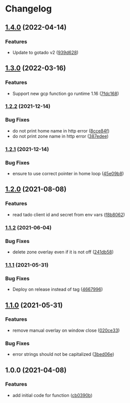 # Changelog

## [1.4.0](https://github.com/gonzolino/tado-window-control/compare/v1.3.0...v1.4.0) (2022-04-14)


### Features

* Update to gotado v2 ([939d628](https://github.com/gonzolino/tado-window-control/commit/939d628bab28129c3cfcb39fe03c2448faf46ce8))

## [1.3.0](https://github.com/gonzolino/tado-window-control/compare/v1.2.2...v1.3.0) (2022-03-16)


### Features

* Support new gcp function go runtime 1.16 ([7fdc168](https://github.com/gonzolino/tado-window-control/commit/7fdc168f68d21617d08226fcbb37cfb7ff41ee64))

### [1.2.2](https://www.github.com/gonzolino/tado-window-control/compare/v1.2.1...v1.2.2) (2021-12-14)


### Bug Fixes

* do not print home name in http error ([8cce84f](https://www.github.com/gonzolino/tado-window-control/commit/8cce84fdc3e80d2824307e65620a8b27e9566629))
* do not print zone name in http error ([387edee](https://www.github.com/gonzolino/tado-window-control/commit/387edeed9fe6f28d045a10aaec556a49a775c018))

### [1.2.1](https://www.github.com/gonzolino/tado-window-control/compare/v1.2.0...v1.2.1) (2021-12-14)


### Bug Fixes

* ensure to use correct pointer in home loop ([45e09b8](https://www.github.com/gonzolino/tado-window-control/commit/45e09b8fb51c73d8d537401e7e4627fddc77c123))

## [1.2.0](https://www.github.com/gonzolino/tado-window-control/compare/v1.1.2...v1.2.0) (2021-08-08)


### Features

* read tado client id and secret from env vars ([f8b8062](https://www.github.com/gonzolino/tado-window-control/commit/f8b8062dddc45f29184d81c962ad3775b5ebf36f))

### [1.1.2](https://www.github.com/gonzolino/tado-window-control/compare/v1.1.1...v1.1.2) (2021-06-04)


### Bug Fixes

* delete zone overlay even if it is not off ([241db58](https://www.github.com/gonzolino/tado-window-control/commit/241db58efd66f4c03be58b1a82a2bd67e1981850))

### [1.1.1](https://www.github.com/gonzolino/tado-window-control/compare/v1.1.0...v1.1.1) (2021-05-31)


### Bug Fixes

* Deploy on release instead of tag ([4667996](https://www.github.com/gonzolino/tado-window-control/commit/46679963182729a3f834767ff750fc1600b2c1b2))

## [1.1.0](https://www.github.com/gonzolino/tado-window-control/compare/v1.0.0...v1.1.0) (2021-05-31)


### Features

* remove manual overlay on window close ([020ce33](https://www.github.com/gonzolino/tado-window-control/commit/020ce3312138ec34c0f0be9de1d05ea66fd6faad))


### Bug Fixes

* error strings should not be capitalized ([3bed06e](https://www.github.com/gonzolino/tado-window-control/commit/3bed06ef590ea16cf6386083d8225a682f05c6c8))

## 1.0.0 (2021-04-08)


### Features

* add initial code for function ([cb0390b](https://www.github.com/gonzolino/tado-window-control/commit/cb0390bd83b738e256c0cf63461227368bec263a))

